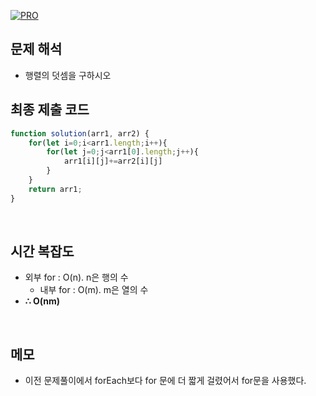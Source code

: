 [![PRO]][Link]

## 문제 해석

- 행렬의 덧셈을 구하시오

## 최종 제출 코드

```js
function solution(arr1, arr2) {
    for(let i=0;i<arr1.length;i++){
        for(let j=0;j<arr1[0].length;j++){
            arr1[i][j]+=arr2[i][j]
        }
    }
    return arr1;
}
```

<br>

## 시간 복잡도

- 외부 for : O(n). n은 행의 수
  - 내부 for : O(m). m은 열의 수
-   **∴ O(nm)**

<br>

## 메모

- 이전 문제풀이에서 forEach보다 for 문에 더 짧게 걸렸어서 for문을 사용했다.

<!---------------------------------------------------------------------------->

[PRO]: https://github.com/GoSSaChin/algorithm-js/assets/107768516/67c43b52-bc3f-4571-a249-5519021afbb0
[Link]: https://school.programmers.co.kr/learn/courses/30/lessons/12950
